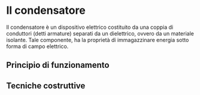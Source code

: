 # Il condensatore

Il condensatore è un dispositivo elettrico costituito da una coppia di conduttori (detti armature) separati da un dielettrico, ovvero da un materiale isolante. Tale componente, ha la proprietà di immagazzinare energia sotto forma di campo elettrico.

## Principio di funzionamento

## Tecniche costruttive